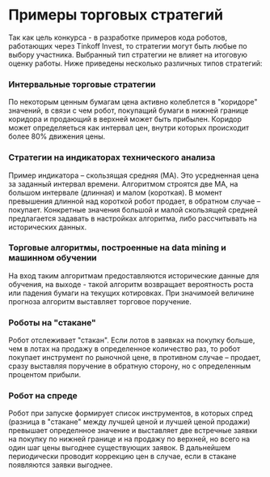 # Примеры торговых стратегий

Так как цель конкурса - в разработке примеров кода роботов, работающих через Tinkoff Invest, то стратегии могут быть любые по выбору участника. 
Выбранный тип стратегии не влияет на итоговую оценку работы. Ниже приведены несколько различных типов стратегий:

### Интервальные торговые стратегии
По некоторым ценным бумагам цена активно колеблется в "коридоре" значений, в связи с чем робот, покупащий бумаги в нижней границе коридора и продающий в верхней может быть прибылен.
Коридор может определяеться как интервал цен, внутри которых происходит более 80% движения цены. 

### Стратегии на индикаторах технического анализа
Пример индикатора – скользящая средняя (MA). Это усредненная цена за заданный интервал времени. Алгоритмом строятся две MA, на большом интервале (длинная) и малом (короткая). В момент превышения длинной над короткой робот продает, в обратном случае – покупает. 
Конкретные значения большой и малой скользящей средней предлагается задавать в настройках алгоритма, либо рассчитывать на исторических данных.   

### Торговые алгоритмы, построенные на data mining и машинном обучении
На вход таким алгоритмам предоставляются исторические данные для обучения, на выходе - такой алгоритм возвращает вероятность роста или падения бумаги на текущих котировках. При значимоей величине прогноза алгоритм выставляет торговое поручение. 

### Роботы на "стакане" 
Робот отслеживает "стакан". Если лотов в заявках на покупку больше, чем в лотах на продажу в определенное количество раз, то робот покупает инструмент по рыночной цене, в противном случае – продает, 
сразу выставляя поручение в обратную сторону, но с определенным процентом прибыли.

### Робот на спреде
Робот при запуске формирует список инструментов, в которых спред (разница в "стакане" между лучшей ценой и лучшей ценой продажи) превышает определнное значение и выставляет две встречные заявки на покупку по нижней границе и на продажу по верхней, но всего на один шаг цены выгоднее существующих заявок. В дальнейшем периодически проводит коррекцию цен в случае, если в стакане появляются заявки выгоднее.
